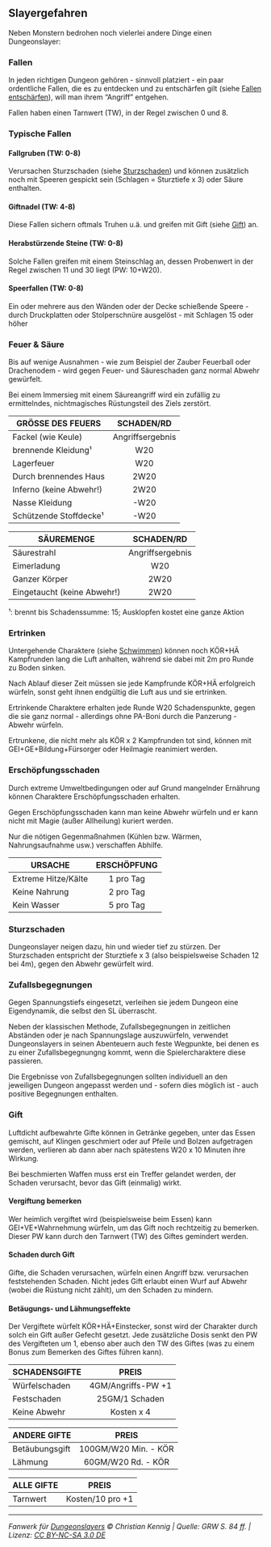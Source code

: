 ## Slayergefahren

Neben Monstern bedrohen noch vielerlei andere Dinge einen Dungeonslayer:

### Fallen

In jeden richtigen Dungeon gehören - sinnvoll platziert - ein paar ordentliche Fallen, die es zu entdecken und zu entschärfen gilt (siehe [Fallen entschärfen](spielleitung-erweiterte-proben.md#fallen-entschärfen-geige)), will man ihrem “Angriff” entgehen.

Fallen haben einen Tarnwert (TW), in der Regel zwischen 0 und 8.

### Typische Fallen

#### Fallgruben (TW: 0-8)

Verursachen Sturzschaden (siehe [Sturzschaden](spielleitung-slayergefahren.md#sturzschaden)) und können zusätzlich noch mit Speeren gespickt sein (Schlagen = Sturztiefe x 3) oder Säure enthalten.

#### Giftnadel (TW: 4-8)

Diese Fallen sichern oftmals Truhen u.ä. und greifen mit Gift (siehe [Gift](spielleitung-slayergefahren.md#gift)) an.

#### Herabstürzende Steine (TW: 0-8)

Solche Fallen greifen mit einem Steinschlag an, dessen Probenwert in der Regel zwischen 11 und 30 liegt (PW: 10+W20).

#### Speerfallen (TW: 0-8)

Ein oder mehrere aus den Wänden oder der Decke schießende Speere - durch Druckplatten oder Stolperschnüre ausgelöst - mit Schlagen 15 oder höher

### Feuer & Säure

Bis auf wenige Ausnahmen - wie zum Beispiel der Zauber Feuerball oder Drachenodem - wird gegen Feuer- und Säureschaden ganz normal Abwehr gewürfelt.

Bei einem Immersieg mit einem Säureangriff wird ein zufällig zu ermittelndes,
nichtmagisches Rüstungsteil des Ziels zerstört.

| GRÖSSE DES FEUERS       |    SCHADEN/RD    |
| ----------------------- | :--------------: |
| Fackel (wie Keule)      | Angriffsergebnis |
| brennende Kleidung¹     |       W20        |
| Lagerfeuer              |       W20        |
| Durch brennendes Haus   |       2W20       |
| Inferno (keine Abwehr!) |       2W20       |
| Nasse Kleidung          |       -W20       |
| Schützende Stoffdecke¹  |       -W20       |

| SÄUREMENGE                  |    SCHADEN/RD    |
| --------------------------- | :--------------: |
| Säurestrahl                 | Angriffsergebnis |
| Eimerladung                 |       W20        |
| Ganzer Körper               |       2W20       |
| Eingetaucht (keine Abwehr!) |       2W20       |

¹: brennt bis Schadenssumme: 15; Ausklopfen kostet eine ganze Aktion

### Ertrinken

Untergehende Charaktere (siehe [Schwimmen](../spielleitung-erweiterte-proben.md#schwimmen-agibe)) können noch KÖR+HÄ Kampfrunden lang die Luft anhalten, während sie dabei mit 2m pro Runde zu Boden sinken.

Nach Ablauf dieser Zeit müssen sie jede Kampfrunde KÖR+HÄ erfolgreich würfeln,
sonst geht ihnen endgültig die Luft aus und sie ertrinken.

Ertrinkende Charaktere erhalten jede Runde W20 Schadenspunkte, gegen die sie ganz normal - allerdings ohne PA-Boni durch die Panzerung - Abwehr würfeln.

Ertrunkene, die nicht mehr als KÖR x 2 Kampfrunden tot sind, können mit GEI+GE+Bildung+Fürsorger oder Heilmagie reanimiert werden.

### Erschöpfungsschaden

Durch extreme Umweltbedingungen oder auf Grund mangelnder Ernährung können Charaktere Erschöpfungsschaden erhalten.

Gegen Erschöpfungsschaden kann man keine Abwehr würfeln und er kann nicht mit Magie (außer Allheilung) kuriert werden.

Nur die nötigen Gegenmaßnahmen (Kühlen bzw. Wärmen, Nahrungsaufnahme usw.) verschaffen Abhilfe.

| URSACHE             | ERSCHÖPFUNG |
| ------------------- | :---------: |
| Extreme Hitze/Kälte |  1 pro Tag  |
| Keine Nahrung       |  2 pro Tag  |
| Kein Wasser         |  5 pro Tag  |

### Sturzschaden

Dungeonslayer neigen dazu, hin und wieder tief zu stürzen. Der Sturzschaden entspricht der Sturztiefe x 3 (also beispielsweise Schaden 12 bei 4m), gegen den Abwehr gewürfelt wird.

### Zufallsbegegnungen

Gegen Spannungstiefs eingesetzt, verleihen sie jedem Dungeon eine Eigendynamik, die selbst den SL überrascht.

Neben der klassischen Methode, Zufallsbegegnungen in zeitlichen Abständen oder je nach Spannungslage auszuwürfeln, verwendet Dungeonslayers in seinen Abenteuern auch feste Wegpunkte, bei denen es zu einer Zufallsbegegnungng kommt, wenn die Spielercharaktere diese passieren.

Die Ergebnisse von Zufallsbegegnungen sollten individuell an den jeweiligen Dungeon angepasst werden und - sofern dies möglich ist - auch positive Begegnungen enthalten.

### Gift

Luftdicht aufbewahrte Gifte können in Getränke gegeben, unter das Essen gemischt, auf Klingen geschmiert oder auf Pfeile und Bolzen aufgetragen werden, verlieren ab dann aber nach spätestens W20 x 10 Minuten ihre Wirkung.

Bei beschmierten Waffen muss erst ein Treffer gelandet werden, der Schaden verursacht, bevor das Gift (einmalig) wirkt.

#### Vergiftung bemerken

Wer heimlich vergiftet wird (beispielsweise beim Essen) kann GEI+VE+Wahrnehmung würfeln, um das Gift noch rechtzeitig zu bemerken. Dieser PW kann durch den Tarnwert (TW) des Giftes gemindert werden.

#### Schaden durch Gift

Gifte, die Schaden verursachen, würfeln einen Angriff bzw. verursachen feststehenden Schaden. Nicht jedes Gift erlaubt einen Wurf auf Abwehr (wobei die Rüstung nicht zählt), um den Schaden zu mindern.

#### Betäugungs- und Lähmungseffekte

Der Vergiftete würfelt KÖR+HÄ+Einstecker, sonst wird der Charakter durch solch ein Gift außer Gefecht gesetzt. Jede zusätzliche Dosis senkt den PW des Vergifteten um 1, ebenso aber auch den TW des Giftes (was zu einem Bonus zum Bemerken des Giftes führen kann).

| SCHADENSGIFTE |       PREIS        |
| ------------- | :----------------: |
| Würfelschaden | 4GM/Angriffs-PW +1 |
| Festschaden   |   25GM/1 Schaden   |
| Keine Abwehr  |     Kosten x 4     |

| ANDERE GIFTE   |        PREIS         |
| -------------- | :------------------: |
| Betäubungsgift | 100GM/W20 Min. - KÖR |
| Lähmung        |  60GM/W20 Rd. - KÖR  |

| ALLE GIFTE |      PREIS       |
| ---------- | :--------------: |
| Tarnwert   | Kosten/10 pro +1 |

---

_Fanwerk für [Dungeonslayers](https://www.dungeonslayers.net/) © Christian Kennig | Quelle: GRW S. 84 ff. | Lizenz: [CC BY-NC-SA 3.0 DE](https://creativecommons.org/licenses/by-nc-sa/3.0/de/)_
